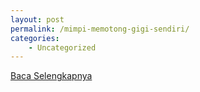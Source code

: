 ```yaml
---
layout: post
permalink: /mimpi-memotong-gigi-sendiri/
categories:
    - Uncategorized
---
```


[Baca Selengkapnya](/03)